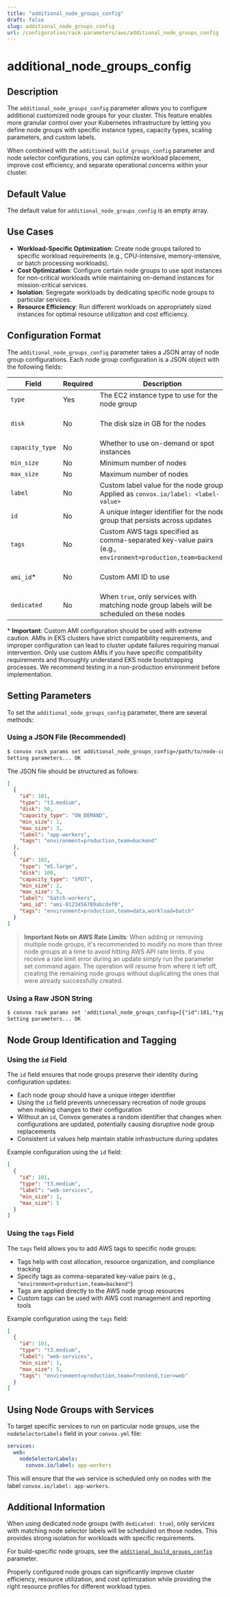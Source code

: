 ```yaml
---
title: "additional_node_groups_config"
draft: false
slug: additional_node_groups_config
url: /configuration/rack-parameters/aws/additional_node_groups_config
---
```


# additional_node_groups_config

## Description
The `additional_node_groups_config` parameter allows you to configure additional customized node groups for your cluster. This feature enables more granular control over your Kubernetes infrastructure by letting you define node groups with specific instance types, capacity types, scaling parameters, and custom labels.

When combined with the `additional_build_groups_config` parameter and node selector configurations, you can optimize workload placement, improve cost efficiency, and separate operational concerns within your cluster.

## Default Value
The default value for `additional_node_groups_config` is an empty array.

## Use Cases
- **Workload-Specific Optimization**: Create node groups tailored to specific workload requirements (e.g., CPU-intensive, memory-intensive, or batch processing workloads).
- **Cost Optimization**: Configure certain node groups to use spot instances for non-critical workloads while maintaining on-demand instances for mission-critical services.
- **Isolation**: Segregate workloads by dedicating specific node groups to particular services.
- **Resource Efficiency**: Run different workloads on appropriately sized instances for optimal resource utilization and cost efficiency.

## Configuration Format
The `additional_node_groups_config` parameter takes a JSON array of node group configurations. Each node group configuration is a JSON object with the following fields:

| Field | Required | Description | Default |
|-------|----------|-------------|---------|
| `type` | Yes | The EC2 instance type to use for the node group |  |
| `disk` | No | The disk size in GB for the nodes | Same as main node disk |
| `capacity_type` | No | Whether to use on-demand or spot instances | `ON_DEMAND` |
| `min_size` | No | Minimum number of nodes | 1 |
| `max_size` | No | Maximum number of nodes | 100 |
| `label` | No | Custom label value for the node group. Applied as `convox.io/label: <label-value>` | None |
| `id` | No | A unique integer identifier for the node group that persists across updates | Auto-generated |
| `tags` | No | Custom AWS tags specified as comma-separated key-value pairs (e.g., `environment=production,team=backend`) | None |
| `ami_id`* | No | Custom AMI ID to use | EKS-optimized AMI |
| `dedicated` | No | When `true`, only services with matching node group labels will be scheduled on these nodes | `false` |

\* **Important**: Custom AMI configuration should be used with extreme caution. AMIs in EKS clusters have strict compatibility requirements, and improper configuration can lead to cluster update failures requiring manual intervention. Only use custom AMIs if you have specific compatibility requirements and thoroughly understand EKS node bootstrapping processes. We recommend testing in a non-production environment before implementation.

## Setting Parameters
To set the `additional_node_groups_config` parameter, there are several methods:

### Using a JSON File (Recommended)
```html
$ convox rack params set additional_node_groups_config=/path/to/node-config.json -r rackName
Setting parameters... OK
```

The JSON file should be structured as follows:
```json
[
  {
    "id": 101,
    "type": "t3.medium",
    "disk": 50,
    "capacity_type": "ON_DEMAND",
    "min_size": 1,
    "max_size": 3,
    "label": "app-workers",
    "tags": "environment=production,team=backend"
  },
  {
    "id": 102,
    "type": "m5.large",
    "disk": 100,
    "capacity_type": "SPOT",
    "min_size": 2,
    "max_size": 5,
    "label": "batch-workers",
    "ami_id": "ami-0123456789abcdef0",
    "tags": "environment=production,team=data,workload=batch"
  }
]
```

> **Important Note on AWS Rate Limits**: When adding or removing multiple node groups, it's recommended to modify no more than three node groups at a time to avoid hitting AWS API rate limits. If you receive a rate limit error during an update simply run the parameter set command again. The operation will resume from where it left off, creating the remaining node groups without duplicating the ones that were already successfully created.

### Using a Raw JSON String
```html
$ convox rack params set 'additional_node_groups_config=[{"id":101,"type":"t3.medium","disk":50,"capacity_type":"ON_DEMAND","min_size":1,"max_size":3,"label":"app-workers","tags":"environment=production,team=backend"}]' -r rackName
Setting parameters... OK
```

## Node Group Identification and Tagging

### Using the `id` Field

The `id` field ensures that node groups preserve their identity during configuration updates:

- Each node group should have a unique integer identifier
- Using the `id` field prevents unnecessary recreation of node groups when making changes to their configuration
- Without an `id`, Convox generates a random identifier that changes when configurations are updated, potentially causing disruptive node group replacements
- Consistent `id` values help maintain stable infrastructure during updates

Example configuration using the `id` field:
```json
[
  {
    "id": 101,
    "type": "t3.medium",
    "label": "web-services",
    "min_size": 1,
    "max_size": 5
  }
]
```

### Using the `tags` Field

The `tags` field allows you to add AWS tags to specific node groups:

- Tags help with cost allocation, resource organization, and compliance tracking
- Specify tags as comma-separated key-value pairs (e.g., `"environment=production,team=backend"`)
- Tags are applied directly to the AWS node group resources
- Custom tags can be used with AWS cost management and reporting tools

Example configuration using the `tags` field:
```json
[
  {
    "id": 101,
    "type": "t3.medium",
    "label": "web-services",
    "min_size": 1,
    "max_size": 5,
    "tags": "environment=production,team=frontend,tier=web"
  }
]
```

## Using Node Groups with Services
To target specific services to run on particular node groups, use the `nodeSelectorLabels` field in your `convox.yml` file:

```yaml
services:
  web:
    nodeSelectorLabels:
      convox.io/label: app-workers
```

This will ensure that the `web` service is scheduled only on nodes with the label `convox.io/label: app-workers`.

## Additional Information
When using dedicated node groups (with `dedicated: true`), only services with matching node selector labels will be scheduled on those nodes. This provides strong isolation for workloads with specific requirements.

For build-specific node groups, see the [`additional_build_groups_config`](/configuration/rack-parameters/aws/additional_build_groups_config) parameter.

Properly configured node groups can significantly improve cluster efficiency, resource utilization, and cost optimization while providing the right resource profiles for different workload types.
